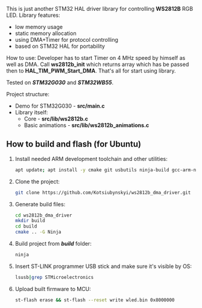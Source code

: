 This is just another STM32 HAL driver library for controlling __WS2812B__ RGB LED.
Library features:
* low memory usage
* static memory allocation
* using DMA+Timer for protocol controlling
* based on STM32 HAL for portability

How to use:
Developer has to start Timer on 4 MHz speed by himself as well as DMA. Call **ws2812b_init** which returns array which has be passed then to **HAL_TIM_PWM_Start_DMA**. That's all for start using library. 

Tested on ***STM32G030*** and ***STM32WB55***.

Project structure:
* Demo for STM32G030 - **src/main.c**
* Library itself:
  * Core - **src/lib/ws2812b.c**
  * Basic animations - **src/lib/ws2812b_animations.c**


## How to build and flash (for Ubuntu)

1. Install needed ARM development toolchain and other utilities:
    ```bash
    apt update; apt install -y cmake git usbutils ninja-build gcc-arm-none-eabi stlink-tools
    ```
1. Clone the project:
    ```bash
    git clone https://github.com/Kotsiubynskyi/ws2812b_dma_driver.git
    ```
1. Generate build files:
    ```bash
    cd ws2812b_dma_driver
    mkdir build
    cd build
    cmake .. -G Ninja
    ```
1. Build project from ***build*** folder:
    ```bash
    ninja
    ```
1. Insert ST-LINK programmer USB stick and make sure it's visible by OS:
    ```bash
	lsusb|grep STMicroelectronics
    ```
1. Upload built firmware to MCU:
    ```bash
    st-flash erase && st-flash --reset write wled.bin 0x8000000
    ```
